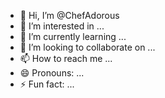 - 👋 Hi, I’m @ChefAdorous
- 👀 I’m interested in ...
- 🌱 I’m currently learning ...
- 💞️ I’m looking to collaborate on ...
- 📫 How to reach me ...
- 😄 Pronouns: ...
- ⚡ Fun fact: ...

<!---
ChefAdorous/ChefAdorous is a ✨ special ✨ repository because its `README.md` (this file) appears on your GitHub profile.
You can click the Preview link to take a look at your changes.
--->
